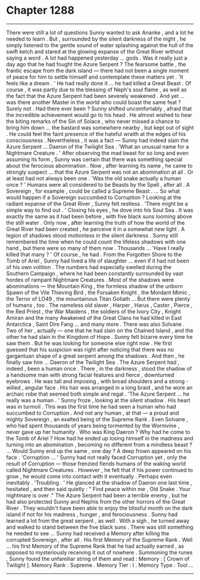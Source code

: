 
# Chapter 1288


---

There were still a lot of questions Sunny wanted to ask Ananke , and a lot he needed to learn . But , surrounded by the silent darkness of the night , he simply listened to the gentle sound of water splashing against the hull of the swift ketch and stared at the glowing expanse of the Great River without saying a word .
A lot had happened yesterday … gods . Was it really just a day ago that he had fought the Azure Serpent ? The fearsome battle , the frantic escape from the dark island — there had not been a single moment of peace for him to settle himself and contemplate these matters yet .
'It feels like a dream . '
He had really done it … he had killed a Great Beast . Of course , it was partly due to the blessing of Neph's soul flame , as well as the fact that the Azure Serpent had been severely weakened . And yet … was there another Master in the world who could boast the same feat ? Surely not .
Had there ever been ?
Sunny shifted uncomfortably , afraid that the incredible achievement would go to his head . He almost wished to hear the biting remarks of the Sin of Solace , who never missed a chance to bring him down … the bastard was somewhere nearby , but kept out of sight . He could feel the faint presence of the hateful wraith at the edges of his consciousness .
Nevertheless , it was a fact — Sunny had indeed slain the Azure Serpent … Daeron of the Twilight Sea . 'What an unusual name for a Nightmare Creature . '
After observing the mad beast for so long and even assuming its form , Sunny was certain that there was something special about the ferocious abomination . Now , after learning its name , he came to strongly suspect … that the Azure Serpent was not an abomination at all .
Or at least had not always been one .
'Was the old snake actually a human once ? '
Humans were all considered to be Beasts by the Spell , after all . A Sovereign , for example , could be called a Supreme Beast . … So what would happen if a Sovereign succumbed to Corruption ? Looking at the radiant expanse of the Great River , Sunny felt restless .
'There might be a simple way to find out . '
Closing his eyes , he dove into his Soul Sea . It was exactly the same as it had been before , with five black suns looming above the still water . Only now , after learning the truth of how the world of the Great River had been created , he perceive it in a somewhat new light .
A legion of shadows stood motionless in the silent darkness . Sunny still remembered the time when he could count the lifeless shadows with one hand , but there were so many of them now . Thousands …
'Have I really killed that many ? '
Of course , he had . From the Forgotten Shore to the Tomb of Ariel , Sunny had lived a life of slaughter ... even if it had not been of his own volition . The numbers had especially swelled during the Southern Campaign , where he had been constantly surrounded by vast hordes of rampant Nightmare Creatures . Most of the shadows were abominations — the Mountain King , the formless shadow of the unborn Spawn of the Vile Thieving Bird , the Forsaken Knight , the Mordant Mimic , the Terror of LO49 , the mountainous Titan Goliath …
But there were plenty of humans , too . The nameless old slaver , Harper , Harus , Caster , Pierce , the Red Priest , the War Maidens , the soldiers of the Ivory City , Knight Amiran and the many Awakened of the Great Clans he had killed in East Antarctica , Saint Dire Fang … and many more . There was also Solvane . Two of her , actually — one that he had slain on the Chained Island , and the other he had slain in the Kingdom of Hope . Sunny felt bizarre every time he saw them . But he was looking for someone else right now . He first guessed that his suspicion was right after noticing that there was no gargantuan shape of a great serpent among the shadows . And then , he finally saw him … Daeron of the Twilight Sea . The Azure Serpent had , indeed , been a human once . There , in the darkness , stood the shadow of a handsome man with strong facial features and fierce , downturned eyebrows . He was tall and imposing , with broad shoulders and a strong - willed , angular face . His hair was arranged in a long braid , and he wore an archaic robe that seemed both simple and regal . 'The Azure Serpent … he really was a human . '
Sunny froze , looking at the silent shadow . His heart was in turmoil .
This was the first time he had seen a human who had succumbed to Corruption . And not any human , at that — a proud and mighty Sovereign , an exalted being of the Supreme Rank . Even Solvane , who had spent thousands of years being tormented by the Wormvine , never gave up her humanity . Who was King Daeron ? Why had he come to the Tomb of Ariel ? How had he ended up losing himself in the madness and turning into an abomination , becoming no different from a mindless beast ?
… Would Sunny end up the same , one day ?
A deep frown appeared on his face . 'Corruption … '
Sunny had not really faced Corruption yet , only the result of Corruption — those frenzied fiends humans of the waking world called Nightmare Creatures . However , he felt that if his power continued to grow , he would come into contact with it eventually . Perhaps even inevitably .
'Troubling . '
He glanced at the shadow of Daeron one last time , hesitated , and then said quietly :
" Find peace within me , Old Snake . Your nightmare is over ."
The Azure Serpent had been a terrible enemy , but he had also protected Sunny and Nephis from the other horrors of the Great River . They wouldn't have been able to enjoy the blissful month on the dark island if not for his madness , hunger , and ferociousness .
Sunny had learned a lot from the great serpent , as well .
With a sigh , he turned away and walked to stand between the five black suns . There was still something he needed to see …
Sunny had received a Memory after killing the corrupted Sovereign , after all . His first Memory of the Supreme Rank .
Well … his first Memory of the Supreme Rank that he had actually earned , as opposed to mysteriously receiving it out of nowhere . Summoning the runes , Sunny found the unfamiliar string of them and read :
Memory : [ Crown of Twilight ].
Memory Rank : Supreme .
Memory Tier : I .
Memory Type : Tool …

---

